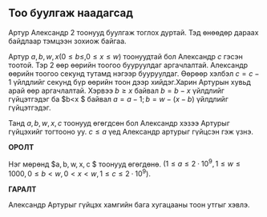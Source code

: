 ## Тоо буулгаж наадагсад ##

Артур Александр 2 тоонууд буулгаж тоглох дуртай. Тэд өнөөдөр дараах байдлаар тэмцээн зохиож байгаа.

Артур  $a,b,w,x (0\le b\le ,0 \le x\le w)$ тоонуудтай бол Александр $с$ гэсэн тоотой. Тэр 2 өөр өөрийн тоогоо бууруулдаг аргачлалтай. Александр өөрийн тоогоо секунд тутамд нэгээр бууруулдаг. Өөрөөр хэлбэл $c = c - 1$ үйлдлийг секунд бүр өөрийн тоон дээр хийдэг.Харин Артурын хувьд арай өөр аргачлалтай.  Хэрвээ  $b\ge x$  байвал  $b = b - x$ үйлдлийг гүйцэтгэдэг ба $b<x $ байвал $a = a - 1; b = w - (x - b)$ үйлдлийг гүйцэтгэдэг.

Танд  $a, b, w, x, c$ тоонууд өгөгдсөн бол Александр хэзээ Артурыг гүйцэхийг тогтооно уу. $c\le a$ үед Александр артурыг гүйцсэн гэж үзнэ.

**ОРОЛТ**

Нэг мөрөнд  $a, b, w, x, c $ тоонууд өгөгдөнө.
$(1 ≤ a ≤ 2·10^9, 1 ≤ w ≤ 1000,
0 ≤ b < w, 0 < x < w, 1 ≤ c ≤ 2·10^9$).

**ГАРАЛТ**

Александр Артурыг гүйцэх хамгийн бага хугацааны тоон утгыг хэвлэ.
